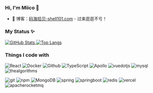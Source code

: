 ### Hi, I'm Miico 👋
- :pencil: 博客：[码海拾贝-shell101.com](https://www.shell101.com) - 过来逛逛不亏！

### My Status ✨
<a href="https://github.com/codeagles">
  <img align="center" alt="GitHub Stats" src="https://github-readme-stats.vercel.app/api?username=codeagles&hide=contribs,prs" />
  <img align="center" alt="Top Langs" src="https://github-readme-stats.vercel.app/api/top-langs/?username=codeagles&&hide_progress=true" />
</a>

### Things I code with 
<p>
  <img alt="React" src="https://img.shields.io/badge/-React-45b8d8?style=flat-square&logo=react&logoColor=white" />
  <img alt="Docker" src="https://img.shields.io/badge/-Docker-46a2f1?style=flat-square&logo=docker&logoColor=white" />
  <img alt="Github" src="https://img.shields.io/badge/-Github-181717?style=flat-square&logo=Github&logoColor=white" />
  <img alt="TypeScript" src="https://img.shields.io/badge/-TypeScript-007ACC?style=flat-square&logo=typescript&logoColor=white" />
  <img alt="Apollo" src="https://img.shields.io/badge/-Apollo-311C87?style=flat-square&logo=apollo-graphql&logoColor=white" />
   <img alt="vuedotjs" src="https://img.shields.io/badge/-VuePress-4FC08D?style=flat-square&logo=vuedotjs&logoColor=white" />
 <img alt="mysql" src="https://img.shields.io/badge/-Mysql-4479A1?style=flat-square&logo=mysql&logoColor=white"/>
  <img alt="thealgorithms" src="https://img.shields.io/badge/-Algorithms-00BCB4?style=flat-square&logo=thealgorithms&logoColor=white"/>
</p>
<p>
  <img alt="git" src="https://img.shields.io/badge/-Git-F05032?style=flat-square&logo=git&logoColor=white" />
  <img alt="npm" src="https://img.shields.io/badge/-NPM-CB3837?style=flat-square&logo=npm&logoColor=white" />
  <img alt="MongoDB" src="https://img.shields.io/badge/-MongoDB-13aa52?style=flat-square&logo=mongodb&logoColor=white" />
  <img alt="spring" src="https://img.shields.io/badge/-Spring-6DB33F?style=flat-square&logo=spring&logoColor=white" />
  <img alt="springboot" src="https://img.shields.io/badge/-Springboot-6DB33F?style=flat-square&logo=springboot&logoColor=white" />
     <img alt="redis" src="https://img.shields.io/badge/-Redis-FF4438?style=flat-square&logo=redis&logoColor=white" />
   <img alt="vercel" src="https://img.shields.io/badge/-Vercel-000000?style=flat-square&logo=vercel&logoColor=white" /> 
  <img alt="apacherocketmq" src="https://img.shields.io/badge/-RockerMQ-D77310?style=flat-square&logo=apacherocketmq&logoColor=white" /> 
</p>
